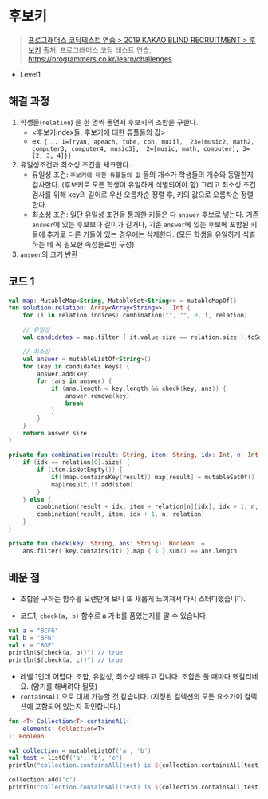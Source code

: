 # 후보키

> [프로그래머스 코딩테스트 연습 > 2019 KAKAO BLIND RECRUITMENT > 후보키](https://programmers.co.kr/learn/courses/30/lessons/42890)
> 출처: 프로그래머스 코딩 테스트 연습, https://programmers.co.kr/learn/challenges

- Level1

## 해결 과정

1. 학생들(`relation`) 을 한 명씩 돌면서 후보키의 조합을 구한다.
    - <후보키index들, 후보키에 대한 튜플들의 값>
    - ex. ` {... 1=[ryan, apeach, tube, con, muzi],  23=[music2, math2, computer3, computer4, music3],  2=[music, math, computer], 3=[2, 3, 4]}} `
2. 유일성조건과 최소성 조건을 체크한다.
    - 유일성 조건: `후보키에 대한 튜플들의 값` 들의 개수가 학생들의 개수와 동일한지 검사한다. (후보키로 모든 학생이 유일하게 식별되어야 함)
                그리고 최소성 조건 검사를 위해 key의 길이로 우선 오름차순 정렬 후, 키의 값으로 오름차순 정렬한다.
    - 최소성 조건: 일단 유일성 조건을 통과한 키들은 다 `answer` 후보로 넣는다. 
                기존 `answer`에 있는 후보보다 길이가 길거나, 기존 `answer`에 있는 후보에 포함된 키들에 추가로 다른 키들이 있는 경우에는 삭제한다. (모든 학생을 유일하게 식별하는 데 꼭 필요한 속성들로만 구성)
3. `answer`의 크기 반환

## 코드 1

```kotlin
val map: MutableMap<String, MutableSet<String>> = mutableMapOf()
fun solution(relation: Array<Array<String>>): Int {
    for (i in relation.indices) combination("", "", 0, i, relation)

    // 유일성
    val candidates = map.filter { it.value.size == relation.size }.toSortedMap(compareBy<String> { it.length }.thenBy { it })

    // 최소성
    val answer = mutableListOf<String>()
    for (key in candidates.keys) {
        answer.add(key)
        for (ans in answer) {
            if (ans.length < key.length && check(key, ans)) {
                answer.remove(key)
                break
            }
        }
    }
    return answer.size
}

private fun combination(result: String, item: String, idx: Int, n: Int, relation: Array<Array<String>>) {
    if (idx == relation[0].size) {
        if (item.isNotEmpty()) {
            if(!map.containsKey(result)) map[result] = mutableSetOf()
            map[result]!!.add(item)
        }
    } else {
        combination(result + idx, item + relation[n][idx], idx + 1, n, relation)
        combination(result, item, idx + 1, n, relation)
    }
}

private fun check(key: String, ans: String): Boolean  = 
    ans.filter{ key.contains(it) }.map { 1 }.sum() == ans.length
```

## 배운 점
- 조합을 구하는 함수를 오랜만에 보니 또 새롭게 느껴져서 다시 스터디했습니다.

- 코드1, `check(a, b)` 함수로 a 가 b를 품었는지를 알 수 있습니다.       

```kotlin
val a = "BCFG"
val b = "BFG" 
val c = "BGF" 
println(${check(a, b)}") // true
println(${check(a, c)}") // true
```

- 레벨 1인데 어렵다. 조합, 유일성, 최소성 배우고 갑니다. 조합은 풀 때마다 헷갈리네요. (암기를 해버려야 될뜻)
- `containsAll` 으로 대체 가능할 것 같습니다. (지정된 컬렉션의 모든 요소가이 컬렉션에 포함되어 있는지 확인합니다.)
```kotlin
fun <T> Collection<T>.containsAll(
    elements: Collection<T>
): Boolean

val collection = mutableListOf('a', 'b')
val test = listOf('a', 'b', 'c')
println("collection.containsAll(test) is ${collection.containsAll(test)}") // false

collection.add('c')
println("collection.containsAll(test) is ${collection.containsAll(test)}") // true
```
